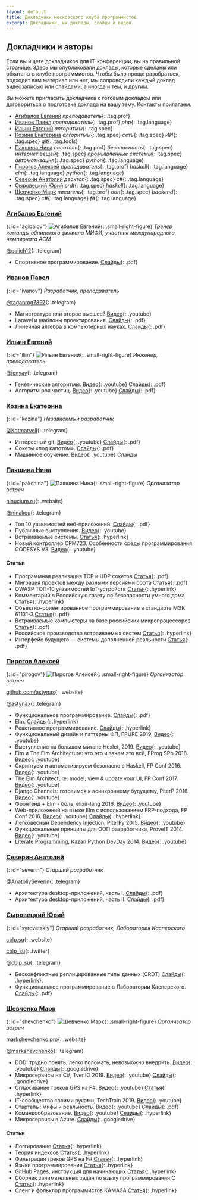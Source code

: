 ```yaml
---
layout: default
title: Докладчики московского клуба программистов
excerpt: Докладчики, их доклады, слайды и видео.
---
```


## Докладчики и авторы

Если вы ищете докладчиков для IT-конференции, вы на правильной странице. Здесь мы опубликовали доклады, которые сделаны или обкатаны в клубе программистов. Чтобы было проще разобраться, подходит вам материал или нет, мы сопроводили каждый доклад видеозаписью или слайдами, а иногда и тем, и другим.

Вы можете пригласить докладчика с готовым докладом или договориться о подготовке доклада на вашу тему. Контакты прилагаем.

* [Агибалов Евгений](#agibalov) *преподаватель*{: .tag.prof}
* [Иванов Павел](#ivanov) *преподаватель*{: .tag.prof} *php*{: .tag.language}
* [Ильин Евгений](#iliin) *алгоритмы*{: .tag.spec}
* [Козина Екатерина](#kozina) *алгоритмы*{: .tag.spec} *сеть*{: .tag.spec} *ИИ*{: .tag.spec} *git*{: .tag.tools}
* [Пакшина Нина](#pakshina) *писатель*{: .tag.prof} *безопасность*{: .tag.spec} *интернет вещей*{: .tag.spec} *промышленные системы*{: .tag.spec} *автоматизация*{: .tag.spec} *python*{: .tag.language}
* [Пирогов Алексей](#pirogov) *преподаватель*{: .tag.prof} *haskell*{: .tag.language} *elm*{: .tag.language} *python*{: .tag.language}
* [Северин Анатолий](#severin) *десктоп*{: .tag.spec} *c#*{: .tag.language}
* [Сыровецкий Юрий](#syrovetskiy) *crdt*{: .tag.spec} *haskell*{: .tag.language}
* [Шевченко Марк](#shevchenko) *писатель*{: .tag.prof} *ооп*{: .tag.spec} *backend*{: .tag.spec} *c#*{: .tag.language} *f#*{: .tag.language}


### [Агибалов Евгений](#agibalov)
{: id="agibalov"}
![Агибалов Евгений](/assets/img/speakers/agibalov.jpg){: .small-right-figure}
*Тренер команды обнинского филиала МИФИ, участник международного чемпионата ACM*

[@palich12](tg://resolve?domain=palich12){: .telegram}

* Спортивное программирование. [Слайды](/downloads/acm.pdf){: .pdf}


### [Иванов Павел](#ivanov)
{: id="ivanov"}
*Разработчик, преподаватель*

[@taganrog7897](tg://resolve?domain=taganrog7897){: .telegram}

* Магистратура или второе высшее? [Видео](https://youtu.be/_9ANSi31ZHc){: .youtube}
* Laravel и шаблоны проектирования. [Слайды](/downloads/laravel-php-patterns.pdf){: .pdf}
* Линейная алгебра в компьютерных науках. [Слайды](/downloads/la-in-cs.pdf){: .pdf}


### [Ильин Евгений](#iliin)
{: id="iliin"}
![Ильин Евгений](/assets/img/speakers/iliin.jpg){: .small-right-figure}
*Инженер, преподаватель*

[@jenyay](tg://resolve?domain=jenyay){: .telegram}

* Генетические алгоритмы. [Видео](https://youtu.be/89Wk0kNnbJQ){: .youtube} [Слайды](/downloads/genetic-algorithms.pdf){: .pdf}
* Алгоритм роя частиц. [Видео](https://youtu.be/57YBBIwnkQU){: .youtube} [Слайды](/downloads/particle-swarm.pdf){: .pdf}


### [Козина Екатерина](#kozina)
{: id="kozina"}
*Независимый разработчик*

[@Kotmarvell](tg://resolve?domain=Kotmarvell){: .telegram}

* Интересный git. [Видео](https://youtu.be/GrPkMhZ_C9w){: .youtube} [Слайды](/downloads/advanced-git.pdf){: .pdf}
* Сокеты «под капотом». [Слайды](/downloads/sockets-under-bonnet.pdf){: .pdf}
* Машинное обучение. [Видео](https://youtu.be/pgwnDcKua_M){: .youtube} [Слайды](/downloads/machine-learning.pdf)


### [Пакшина Нина](#pakshina)
{: id="pakshina"}
![Пакшина Нина](/assets/img/speakers/pakshina.jpg){: .small-right-figure}
*Организатор встреч*

[ninucium.ru](http://ninucium.ru/portfolio/){: .website}

[@ninakou](tg://resolve?domain=ninakou){: .telegram}

* Топ 10 уязвимостей веб-приложений. [Слайды](/downloads/owasp.pdf){: .pdf} 
* Публичные выступления. [Видео](https://youtu.be/IEcxTJ_gja8){: .youtube}
* Встраиваемые системы. [Статья](https://habr.com/post/358340/){: .hyperlink}
* Новый контроллер CPM723. Особенности среды программирования CODESYS V3. [Видео](https://youtu.be/9rdh4dBSRzc){: .youtube}

#### Статьи

* Программная реализация TCP и UDP сокетов [Статья](http://ninucium.ru/portfolio/downloads/sockets.pdf){: .pdf}
* Миграция проектов между разными версиями софта [Статья](http://ninucium.ru/portfolio/downloads/migration.pdf){: .pdf}
* OWASP ТОП-10 уязвимостей IoT-устройств [Статья](https://habr.com/ru/company/jetinfosystems/blog/469799/){: .hyperlink}
* Комментарий в Российскую газету по безопасности умного дома [Статья](https://rg.ru/2019/10/27/ekspert-predupredil-o-slabyh-mestah-sistemy-umnyj-dom.html){: .hyperlink}
* Объектно-ориентированное программирование в стандарте МЭК 61131-3 [Статья](http://ninucium.ru/portfolio/downloads/OOP_IEC.pdf){: .pdf}
* Встраиваемые компьютеры на базе российских микропроцессоров [Статья](http://ninucium.ru/portfolio/downloads/baikal.pdf){: .pdf}
* Российское производство встраиваемых систем [Статья](https://habr.com/ru/post/358340/){: .hyperlink}
* Интерфейс будущего — системы дополненной реальности [Статья](http://ninucium.ru/portfolio/downloads/AR.pdf){: .pdf}


### [Пирогов Алексей](#pirogov)
{: id="pirogov"}
![Пирогов Алексей](/assets/img/speakers/pirogov.jpg){: .small-right-figure}
*Организатор встреч*

[github.com/astynax](https://github.com/astynax){: .website}

[@astynax](tg://resolve?domain=astynax){: .telegram}

* Функциональное программирование. [Слайды](https://box.kaspersky.com/d/40f9231d6dfe4f789d31/files/?p=/%D0%90%D0%BB%D0%B5%D0%BA%D1%81%D0%B5%D0%B9%20%D0%9F%D0%B8%D1%80%D0%BE%D0%B3%D0%BE%D0%B2%20-%20%D0%A4%D1%83%D0%BD%D0%BA%D1%86%D0%B8%D0%BE%D0%BD%D0%B0%D0%BB%D1%8C%D0%BD%D0%BE%D0%B5_%D0%BF%D1%80%D0%BE%D0%B3%D1%80%D0%B0%D0%BC%D0%BC%D0%B8%D1%80%D0%BE%D0%B2%D0%B0%D0%BD%D0%B8%D0%B5.pdf){: .pdf}
* Elm. [Слайды](https://astynax.github.io/slides/elm-wtf.html){: .hyperlink}
* Реактивное программирование. [Слайды](https://astynax.github.io/slides/reactive){: .hyperlink}
* Функциональный дизайн и паттерны ФП, FPURE 2019. [Видео](https://youtu.be/kR4mCDIHrac){: .youtube}
* Выступление на большом митапе Hexlet, 2019. [Видео](https://youtu.be/DEKkNdISPNo){: .youtube}
* Elm и The Elm Architecture: что это и зачем это всё, FProg SPb 2018. [Видео](https://youtu.be/Vs-gFdHr3e0){: .youtube}
* Скриптуем и автоматизируем безопасно с Haskell, FP Conf 2016. [Видео](https://youtu.be/WWz1VE94bAM){: .youtube}
* The Elm Architecture: model, view & update your UI, FP Conf 2017. [Видео](https://youtu.be/iHIQEyYSY9M){: .youtube}
* Django Channels: готовимся к асинхронному будущему, PiterP 2016. [Видео](https://youtu.be/9QwQpCqiUWo){: .youtube}
* Фронтенд + Elm - боль, elixir-lang 2016. [Видео](https://youtu.be/puJxekQ7aQk){: .youtube}
* Web-приложений на языке Elm с использованием FRP-подхода, FP Conf 2016. [Видео](https://youtu.be/ZD0GcCAopc4){: .youtube} [Слайды](https://astynax.me/about-elm/slides.html){: .hyperlink}
* Легковесный Dependency Injection, PiterPy 2015. [Видео](https://youtu.be/RD64LE16FGc){: .youtube}
* Функциональные принципы для ООП разработчика, ProveIT 2014. [Видео](https://youtu.be/3OVJ4Rzt6qo){: .youtube}
* Literate Programming, Kazan Python DevDay 2014. [Видео](https://youtu.be/3bjEMJPZ9jI){: .youtube}


### [Северин Анатолий](#severin)
{: id="severin"}
*Старший разработчик*

[@AnatoliySeverin](tg://resolve?domain=AnatoliySeverin){: .telegram}

* Архитектура desktop-приложений, часть I. [Слайды](/downloads/ui-1.pdf){: .pdf}
* Архитектура desktop-приложений, часть II. [Слайды](/downloads/ui-2.pdf){: .pdf}


### [Сыровецкий Юрий](#syrovetskiy)
{: id="syrovetskiy"}
*Старший разработчик, Лаборатория Касперского*

[cblp.su](http://cblp.su){: .website}

[cblp_su](https://twitter.com/cblp_su){: .twitter}

[@cblp_su](tg://resolve?domain=cblp_su){: .telegram}

* Бесконфликтные реплицированные типы данных (CRDT) [Слайды](https://slides.com/cblpsu/crdt){: .hyperlink}.
* Функциональное программирование в Лаборатории Касперского. [Слайды](https://box.kaspersky.com/d/40f9231d6dfe4f789d31/files/?p=/%D0%AE%D1%80%D0%B8%D0%B9%20%D0%A1%D1%8B%D1%80%D0%BE%D0%B2%D0%B5%D1%86%D0%BA%D0%B8%D0%B9%20-%20FP_in_KL.pdf){: .pdf}


### [Шевченко Марк](#shevchenko)
{: id="shevchenko"}
![Шевченко Марк](/assets/img/speakers/shevchenko.jpg){: .small-right-figure}
*Организатор встреч*

[markshevchenko.pro](http://markshevchenko.pro/){: .website}

[@markshevchenko](tg://resolve?domain=markshevchenko){: .telegram}

* DDD: трудно понять, легко поломать, невозможно внедрить. [Видео](https://youtu.be/WwRXloRVh74){: .youtube} [Слайды](https://docs.google.com/presentation/d/1pwVS3CHFA7V5AqSmOrZACf9gKHFkdXtGH6ZH70V516k/){: .googledrive}
* Микросервисы на C#, Tver.IO 2019. [Видео](https://youtu.be/HHQbRDX7g8k){: .youtube} [Слайды](https://docs.google.com/presentation/d/1fNFMNp4IjvzSWIBPAqTw_8bqRTibzNFuT7w9cv5OBM8/){: .googledrive}
* Сглаживание треков GPS на F#. [Видео](https://youtu.be/BDVCNNs02b8){: .youtube} [Статья](http://markshevchenko.pro/articles/fsharp-gps-tracks-filtration/){: .hyperlink} 
* IT-сообщество своими руками, TechTrain 2019. [Видео](https://youtu.be/igV9dcVuwqo){: .youtube}
* Стартапы: мифы и реальность. [Видео](https://youtu.be/syNNWFJvsz8){: .youtube} [Слайды](http://markshevchenko.pro/download/startups-myths-and-reality.pdf){: .pdf}
* Командообразование. [Видео](https://youtu.be/1WcjGH1uERw){: .youtube} [Слайды](http://markshevchenko.pro/presentations/team-building/){: .hyperlink}
* Микросервисы в Azure. [Слайды](https://docs.google.com/document/d/1SEoK-1oiEI4wмNmw3uWBMUxSjMh6VxnQ7v-zfngbRCi8/){: .googledrive}

#### Статьи

* Логгирование [Статья](http://markshevchenko.pro/2017/09/28/logging/){: .hyperlink}
* Теория индексов [Статья](http://markshevchenko.pro/articles/index-theory/){: .hyperlink}
* Фильтрация треков GPS на F# [Статья](http://markshevchenko.pro/articles/fsharp-gps-tracks-filtration/){: .hyperlink}
* Языки программирования [Статья](http://markshevchenko.pro/articles/program-languages/){: .hyperlink}
* GitHub Pages, инструкция для начинающих [Статья](http://markshevchenko.pro/articles/github-pages/){: .hyperlink}
* Сборник занимательных задач по языку программирования C [Статья](http://markshevchenko.pro/articles/c-book-of-problems/){: .hyperlink}
* Сленг и фольклор программистов КАМАЗА [Статья](http://markshevchenko.pro/articles/slang/){: .hyperlink}

